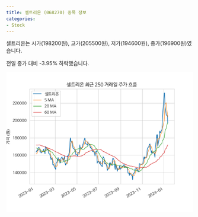 ```yaml
---
title: 셀트리온 (068270) 종목 정보
categories:
- Stock
---
```


셀트리온는 시가(198200원), 고가(205500원), 저가(194600원), 종가(196900원)였습니다.

전일 종가 대비 -3.95% 하락했습니다.

<!-- more -->

![068270](/assets/stock_images/068270.png)